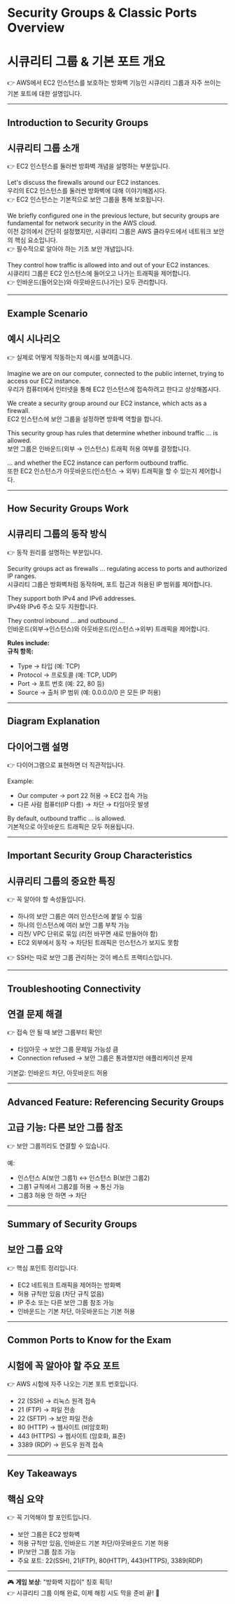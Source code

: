 # Security Groups & Classic Ports Overview  
# 시큐리티 그룹 & 기본 포트 개요  
👉 AWS에서 EC2 인스턴스를 보호하는 방화벽 기능인 시큐리티 그룹과 자주 쓰이는 기본 포트에 대한 설명입니다.  

---

## Introduction to Security Groups  
## 시큐리티 그룹 소개  
👉 EC2 인스턴스를 둘러싼 방화벽 개념을 설명하는 부분입니다.  

Let's discuss the firewalls around our EC2 instances.  
우리의 EC2 인스턴스를 둘러싼 방화벽에 대해 이야기해봅시다.  
👉 EC2 인스턴스는 기본적으로 보안 그룹을 통해 보호됩니다.  

We briefly configured one in the previous lecture, but security groups are fundamental for network security in the AWS cloud.  
이전 강의에서 간단히 설정했지만, 시큐리티 그룹은 AWS 클라우드에서 네트워크 보안의 핵심 요소입니다.  
👉 필수적으로 알아야 하는 기초 보안 개념입니다.  

They control how traffic is allowed into and out of your EC2 instances.  
시큐리티 그룹은 EC2 인스턴스에 들어오고 나가는 트래픽을 제어합니다.  
👉 인바운드(들어오는)와 아웃바운드(나가는) 모두 관리합니다.  

---

## Example Scenario  
## 예시 시나리오  
👉 실제로 어떻게 작동하는지 예시를 보여줍니다.  

Imagine we are on our computer, connected to the public internet, trying to access our EC2 instance.  
우리가 컴퓨터에서 인터넷을 통해 EC2 인스턴스에 접속하려고 한다고 상상해봅시다.  

We create a security group around our EC2 instance, which acts as a firewall.  
EC2 인스턴스에 보안 그룹을 설정하면 방화벽 역할을 합니다.  

This security group has rules that determine whether inbound traffic ... is allowed.  
보안 그룹은 인바운드(외부 → 인스턴스) 트래픽 허용 여부를 결정합니다.  

... and whether the EC2 instance can perform outbound traffic.  
또한 EC2 인스턴스가 아웃바운드(인스턴스 → 외부) 트래픽을 할 수 있는지 제어합니다.  

---

## How Security Groups Work  
## 시큐리티 그룹의 동작 방식  
👉 동작 원리를 설명하는 부분입니다.  

Security groups act as firewalls ... regulating access to ports and authorized IP ranges.  
시큐리티 그룹은 방화벽처럼 동작하며, 포트 접근과 허용된 IP 범위를 제어합니다.  

They support both IPv4 and IPv6 addresses.  
IPv4와 IPv6 주소 모두 지원합니다.  

They control inbound ... and outbound ...  
인바운드(외부→인스턴스)와 아웃바운드(인스턴스→외부) 트래픽을 제어합니다.  

**Rules include:**  
**규칙 항목:**  

- Type → 타입 (예: TCP)  
- Protocol → 프로토콜 (예: TCP, UDP)  
- Port → 포트 번호 (예: 22, 80 등)  
- Source → 출처 IP 범위 (예: 0.0.0.0/0 은 모든 IP 허용)  

---

## Diagram Explanation  
## 다이어그램 설명  
👉 다이어그램으로 표현하면 더 직관적입니다.  

Example:  
- Our computer → port 22 허용 → EC2 접속 가능  
- 다른 사람 컴퓨터(IP 다름) → 차단 → 타임아웃 발생  

By default, outbound traffic ... is allowed.  
기본적으로 아웃바운드 트래픽은 모두 허용됩니다.  

---

## Important Security Group Characteristics  
## 시큐리티 그룹의 중요한 특징  
👉 꼭 알아야 할 속성들입니다.  

- 하나의 보안 그룹은 여러 인스턴스에 붙일 수 있음  
- 하나의 인스턴스에 여러 보안 그룹 부착 가능  
- 리전/ VPC 단위로 묶임 (리전 바꾸면 새로 만들어야 함)  
- EC2 외부에서 동작 → 차단된 트래픽은 인스턴스가 보지도 못함  

👉 SSH는 따로 보안 그룹 관리하는 것이 베스트 프랙티스입니다.  

---

## Troubleshooting Connectivity  
## 연결 문제 해결  
👉 접속 안 될 때 보안 그룹부터 확인!  

- 타임아웃 → 보안 그룹 문제일 가능성 큼  
- Connection refused → 보안 그룹은 통과했지만 애플리케이션 문제  

기본값: 인바운드 차단, 아웃바운드 허용  

---

## Advanced Feature: Referencing Security Groups  
## 고급 기능: 다른 보안 그룹 참조  
👉 보안 그룹끼리도 연결할 수 있습니다.  

예:  
- 인스턴스 A(보안 그룹1) ↔ 인스턴스 B(보안 그룹2)  
- 그룹1 규칙에서 그룹2를 허용 → 통신 가능  
- 그룹3 허용 안 하면 → 차단  

---

## Summary of Security Groups  
## 보안 그룹 요약  
👉 핵심 포인트 정리입니다.  

- EC2 네트워크 트래픽을 제어하는 방화벽  
- 허용 규칙만 있음 (차단 규칙 없음)  
- IP 주소 또는 다른 보안 그룹 참조 가능  
- 인바운드는 기본 차단, 아웃바운드는 기본 허용  

---

## Common Ports to Know for the Exam  
## 시험에 꼭 알아야 할 주요 포트  
👉 AWS 시험에 자주 나오는 기본 포트 번호입니다.  

- 22 (SSH) → 리눅스 원격 접속  
- 21 (FTP) → 파일 전송  
- 22 (SFTP) → 보안 파일 전송  
- 80 (HTTP) → 웹사이트 (비암호화)  
- 443 (HTTPS) → 웹사이트 (암호화, 표준)  
- 3389 (RDP) → 윈도우 원격 접속  

---

## Key Takeaways  
## 핵심 요약  
👉 꼭 기억해야 할 포인트입니다.  

- 보안 그룹은 EC2 방화벽  
- 허용 규칙만 있음, 인바운드 기본 차단/아웃바운드 기본 허용  
- IP/보안 그룹 참조 가능  
- 주요 포트: 22(SSH), 21(FTP), 80(HTTP), 443(HTTPS), 3389(RDP)  

---

🎮 **게임 보상**: "방화벽 지킴이" 칭호 획득!  
👉 시큐리티 그룹 이해 완료, 이제 해킹 시도 막을 준비 끝! 🚀

